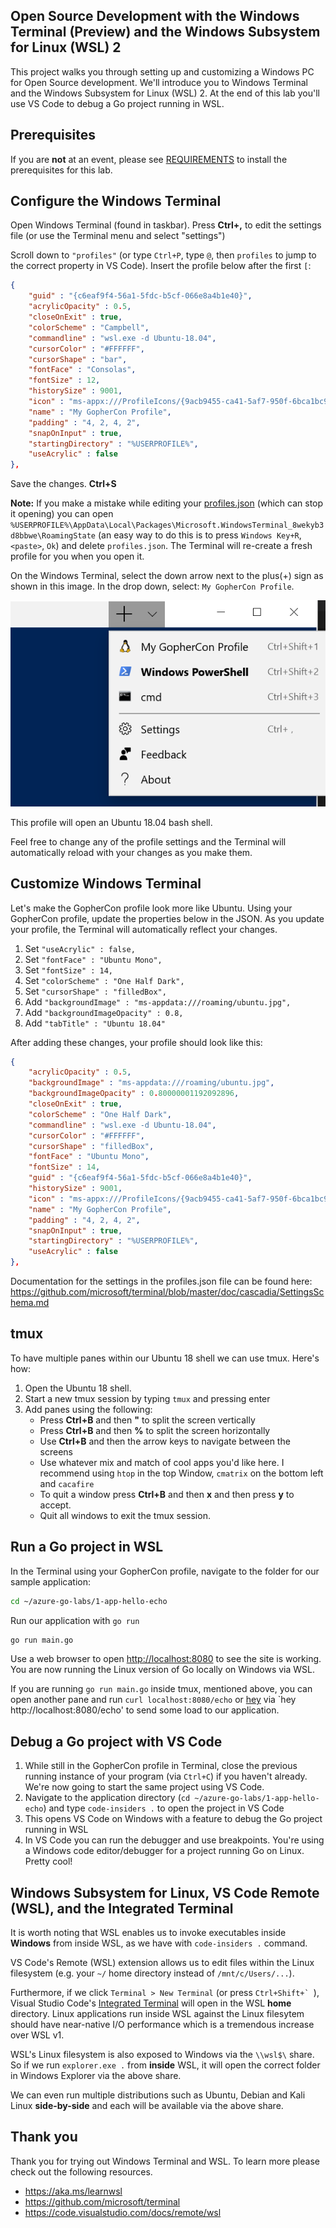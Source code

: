 ## Open Source Development with the Windows Terminal (Preview) and the Windows Subsystem for Linux (WSL) 2

This project walks you through setting up and customizing a Windows PC for Open Source development.  We'll introduce you to Windows Terminal and the Windows Subsystem for Linux (WSL) 2. At the end of this lab you'll use VS Code to debug a Go project running in WSL. 

## Prerequisites

If you are **not** at an event, please see [REQUIREMENTS](REQUIREMENTS.md) to install the prerequisites for this lab.

## Configure the Windows Terminal

Open Windows Terminal (found in taskbar). Press **Ctrl+,** to edit the settings file (or use the Terminal menu and select "settings")

Scroll down to `"profiles"` (or type `Ctrl+P`, type `@`, then `profiles` to jump to the correct property in VS Code). Insert the profile below after the first `[`:

```json
{
    "guid" : "{c6eaf9f4-56a1-5fdc-b5cf-066e8a4b1e40}",
    "acrylicOpacity" : 0.5,
    "closeOnExit" : true,
    "colorScheme" : "Campbell",
    "commandline" : "wsl.exe -d Ubuntu-18.04",
    "cursorColor" : "#FFFFFF",
    "cursorShape" : "bar",
    "fontFace" : "Consolas",
    "fontSize" : 12,
    "historySize" : 9001,
    "icon" : "ms-appx:///ProfileIcons/{9acb9455-ca41-5af7-950f-6bca1bc9722f}.png",
    "name" : "My GopherCon Profile",
    "padding" : "4, 2, 4, 2",
    "snapOnInput" : true,
    "startingDirectory" : "%USERPROFILE%",
    "useAcrylic" : false
},
```

Save the changes. **Ctrl+S**

**Note:** If you make a mistake while editing your [profiles.json](profiles.json) (which can stop it opening) you can open `%USERPROFILE%\AppData\Local\Packages\Microsoft.WindowsTerminal_8wekyb3d8bbwe\RoamingState` (an easy way to do this is to press `Windows Key+R`, `<paste>`, `Ok`) and delete `profiles.json`. The Terminal will re-create a fresh profile for you when you open it.

On the Windows Terminal, select the down arrow next to the plus(+) sign as shown in this image. In the drop down, select: `My GopherCon Profile`. 

![drop down menu](./menudropdown.png)

This profile will open an Ubuntu 18.04 bash shell. 

Feel free to change any of the profile settings and the Terminal will automatically reload with your changes as you make them.

## Customize Windows Terminal

Let's make the GopherCon profile look more like Ubuntu. Using your GopherCon profile, update the properties below in the JSON. As you update your profile, the Terminal will automatically reflect your changes.

1. Set `"useAcrylic" : false,`
2. Set `"fontFace" : "Ubuntu Mono",`
3. Set `"fontSize" : 14,`
4. Set `"colorScheme" : "One Half Dark",`
5. Set `"cursorShape" : "filledBox",`
6. Add `"backgroundImage" : "ms-appdata:///roaming/ubuntu.jpg",`
7. Add `"backgroundImageOpacity" : 0.8,`
8. Add `"tabTitle" : "Ubuntu 18.04"`

After adding these changes, your profile should look like this:
```json
{
    "acrylicOpacity" : 0.5,
    "backgroundImage" : "ms-appdata:///roaming/ubuntu.jpg",
    "backgroundImageOpacity" : 0.80000001192092896,
    "closeOnExit" : true,
    "colorScheme" : "One Half Dark",
    "commandline" : "wsl.exe -d Ubuntu-18.04",
    "cursorColor" : "#FFFFFF",
    "cursorShape" : "filledBox",
    "fontFace" : "Ubuntu Mono",
    "fontSize" : 14,
    "guid" : "{c6eaf9f4-56a1-5fdc-b5cf-066e8a4b1e40}",
    "historySize" : 9001,
    "icon" : "ms-appx:///ProfileIcons/{9acb9455-ca41-5af7-950f-6bca1bc9722f}.png",
    "name" : "My GopherCon Profile",
    "padding" : "4, 2, 4, 2",
    "snapOnInput" : true,
    "startingDirectory" : "%USERPROFILE%",
    "useAcrylic" : false
},
```

Documentation for the settings in the profiles.json file can be found here: <https://github.com/microsoft/terminal/blob/master/doc/cascadia/SettingsSchema.md>

## tmux

To have multiple panes within our Ubuntu 18 shell we can use tmux. Here's how:
1. Open the Ubuntu 18 shell.
2. Start a new tmux session by typing `tmux` and pressing enter
3. Add panes using the following:
    - Press **Ctrl+B** and then **"** to split the screen vertically
    - Press **Ctrl+B** and then **%** to split the screen horizontally
    - Use **Ctrl+B** and then the arrow keys to navigate between the screens
    - Use whatever mix and match of cool apps you'd like here. I recommend using `htop` in the top Window, `cmatrix` on the bottom left and `cacafire`
    - To quit a window press **Ctrl+B** and then **x** and then press **y** to accept. 
    - Quit all windows to exit the tmux session.

## Run a Go project in WSL

In the Terminal using your GopherCon profile, navigate to the folder for our sample application:

```bash
cd ~/azure-go-labs/1-app-hello-echo
```

Run our application with `go run`

```bash
go run main.go
```

Use a web browser to open <http://localhost:8080> to see the site is working. You are now running the Linux version of Go locally on Windows via WSL. 

If you are running `go run main.go` inside tmux, mentioned above, you can open another pane and run `curl localhost:8080/echo` or [hey](https://github.com/rakyll/hey) via `hey http://localhost:8080/echo' to send some load to our application.

## Debug a Go project with VS Code

1. While still in the GopherCon profile in Terminal, close the previous running instance of your program (via `Ctrl+C`) if you haven't already. We're now going to start the same project using VS Code.
2. Navigate to the application directory (`cd ~/azure-go-labs/1-app-hello-echo`) and type `code-insiders .` to open the project in VS Code
3. This opens VS Code on Windows with a feature to debug the Go project running in WSL
4. In VS Code you can run the debugger and use breakpoints.  You're using a Windows code editor/debugger for a project running Go on Linux. Pretty cool!

## Windows Subsystem for Linux, VS Code Remote (WSL), and the Integrated Terminal

It is worth noting that WSL enables us to invoke executables inside **Windows** from inside WSL, as we have with `code-insiders .` command.

VS Code's Remote (WSL) extension allows us to edit files within the Linux filesystem (e.g. your `~/` home directory instead of `/mnt/c/Users/...`).

Furthermore, if we click `Terminal > New Terminal` (or press ``Ctrl+Shift+` ``), Visual Studio Code's [Integrated Terminal](https://code.visualstudio.com/docs/editor/integrated-terminal) will open in the WSL **home** directory. Linux applications run inside WSL against the Linux filesytem should have near-native I/O performance which is a tremendous increase over WSL v1.

WSL's Linux filesystem is also exposed to Windows via the `\\wsl$\` share. So if we run `explorer.exe .` from **inside** WSL, it will open the correct folder in Windows Explorer via the above share.

We can even run multiple distributions such as Ubuntu, Debian and Kali Linux **side-by-side** and each will be available via the above share.

## Thank you
Thank you for trying out Windows Terminal and WSL.  To learn more please check out the following resources.
- https://aka.ms/learnwsl
- https://github.com/microsoft/terminal
- https://code.visualstudio.com/docs/remote/wsl

